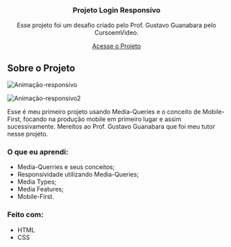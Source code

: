 


<!-- PROJECT LOGO -->
<br />
<div align="center">
  <a href="https://github.com/othneildrew/Best-README-Template">
    
  </a>

  <h3 align="center">Projeto Login Responsivo</h3>

  <p align="center">
    Esse projeto foi um desafio criado pelo Prof. Gustavo Guanabara pelo CursoemVideo.
  </p>
  
  <a href="https://enzfeijo.github.io/Projeto-Login/" target="_blank" rel="external"> Acesse o Projeto </a>
</div>

<!-- ABOUT THE PROJECT -->
## Sobre o Projeto

![Animação-responsivo](https://user-images.githubusercontent.com/98236401/197191067-de210f00-f296-496f-a79f-90c791c779b6.gif)

![Animação-responsivo2](https://user-images.githubusercontent.com/98236401/197192219-e7d7c54f-6837-44bd-85e8-0ee18f55b989.gif)

Esse é meu primeiro projeto usando Media-Queries e o conceito de Mobile-First, focando na produção mobile em primeiro lugar e assim sucessivamente. Mereitos ao Prof. Gustavo Guanabara que foi meu tutor nesse projeto.


### O que eu aprendi:

- Media-Querries e seus conceitos;
- Responsividade utilizando Media-Queries;
- Media Types;
- Media Features;
- Mobile-First.

### Feito com:

- HTML
- CSS
